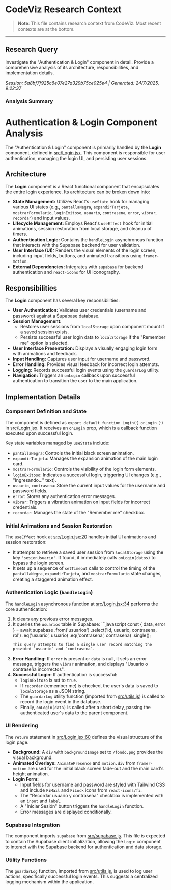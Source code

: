 # CodeViz Research Context

> **Note**: This file contains research context from CodeViz. Most recent contexts are at the bottom.

---

## Research Query

Investigate the "Authentication & Login" component in detail. Provide a comprehensive analysis of its architecture, responsibilities, and implementation details.

*Session: 5a8bf7f925c6e07e27a329b75ce025e4 | Generated: 24/7/2025, 9:22:37*

### Analysis Summary

# Authentication & Login Component Analysis

The "Authentication & Login" component is primarily handled by the **Login** component, defined in [src/Login.jsx](src/Login.jsx). This component is responsible for user authentication, managing the login UI, and persisting user sessions.

## Architecture

The **Login** component is a React functional component that encapsulates the entire login experience. Its architecture can be broken down into:

*   **State Management:** Utilizes React's `useState` hook for managing various UI states (e.g., `pantallaNegra`, `expandirTarjeta`, `mostrarFormulario`, `loginExitoso`, `usuario`, `contrasena`, `error`, `vibrar`, `recordar`) and input values.
*   **Lifecycle Management:** Employs React's `useEffect` hook for initial animations, session restoration from local storage, and cleanup of timers.
*   **Authentication Logic:** Contains the `handleLogin` asynchronous function that interacts with the Supabase backend for user validation.
*   **User Interface (UI):** Renders the visual elements of the login screen, including input fields, buttons, and animated transitions using `framer-motion`.
*   **External Dependencies:** Integrates with `supabase` for backend authentication and `react-icons` for UI iconography.

## Responsibilities

The **Login** component has several key responsibilities:

*   **User Authentication:** Validates user credentials (username and password) against a Supabase database.
*   **Session Management:**
    *   Restores user sessions from `localStorage` upon component mount if a saved session exists.
    *   Persists successful user login data to `localStorage` if the "Remember me" option is selected.
*   **User Interface Presentation:** Displays a visually engaging login form with animations and feedback.
*   **Input Handling:** Captures user input for username and password.
*   **Error Handling:** Provides visual feedback for incorrect login attempts.
*   **Logging:** Records successful login events using the `guardarLog` utility.
*   **Navigation:** Triggers an `onLogin` callback upon successful authentication to transition the user to the main application.

## Implementation Details

### Component Definition and State

The component is defined as `export default function Login({ onLogin })` in [src/Login.jsx](src/Login.jsx). It receives an `onLogin` prop, which is a callback function executed upon successful login.

Key state variables managed by `useState` include:

*   `pantallaNegra`: Controls the initial black screen animation.
*   `expandirTarjeta`: Manages the expansion animation of the main login card.
*   `mostrarFormulario`: Controls the visibility of the login form elements.
*   `loginExitoso`: Indicates a successful login, triggering UI changes (e.g., "Ingresando..." text).
*   `usuario`, `contrasena`: Store the current input values for the username and password fields.
*   `error`: Stores any authentication error messages.
*   `vibrar`: Triggers a vibration animation on input fields for incorrect credentials.
*   `recordar`: Manages the state of the "Remember me" checkbox.

### Initial Animations and Session Restoration

The `useEffect` hook at [src/Login.jsx:20](src/Login.jsx:20) handles initial UI animations and session restoration:

*   It attempts to retrieve a saved user session from `localStorage` using the key `'sesionUsuario'`. If found, it immediately calls `onLogin(datos)` to bypass the login screen.
*   It sets up a sequence of `setTimeout` calls to control the timing of the `pantallaNegra`, `expandirTarjeta`, and `mostrarFormulario` state changes, creating a staggered animation effect.

### Authentication Logic (`handleLogin`)

The `handleLogin` asynchronous function at [src/Login.jsx:34](src/Login.jsx:34) performs the core authentication:

1.  It clears any previous error messages.
2.  It queries the `usuarios` table in Supabase:
        ```javascript
    const { data, error } = await supabase
      .from('usuarios')
      .select('id, usuario, contrasena, rol')
      .eq('usuario', usuario)
      .eq('contrasena', contrasena)
      .single();
    ```
    This query attempts to find a single user record matching the provided `usuario` and `contrasena`.
3.  **Error Handling:** If `error` is present or `data` is null, it sets an error message, triggers the `vibrar` animation, and displays "Usuario o contraseña incorrectos".
4.  **Successful Login:** If authentication is successful:
    *   `loginExitoso` is set to `true`.
    *   If `recordar` (remember me) is checked, the user's data is saved to `localStorage` as a JSON string.
    *   The `guardarLog` utility function (imported from [src/utils.js](src/utils.js)) is called to record the login event in the database.
    *   Finally, `onLogin(data)` is called after a short delay, passing the authenticated user's data to the parent component.

### UI Rendering

The `return` statement in [src/Login.jsx:60](src/Login.jsx:60) defines the visual structure of the login page.

*   **Background:** A `div` with `backgroundImage` set to `/fondo.png` provides the visual background.
*   **Animated Overlays:** `AnimatePresence` and `motion.div` from `framer-motion` are used for the initial black screen fade-out and the main card's height animation.
*   **Login Form:**
    *   Input fields for username and password are styled with Tailwind CSS and include `FiMail` and `FiLock` icons from `react-icons/fi`.
    *   The "Recordar usuario y contraseña" checkbox is implemented with an `input` and `label`.
    *   A "Iniciar Sesión" button triggers the `handleLogin` function.
    *   Error messages are displayed conditionally.

### Supabase Integration

The component imports `supabase` from [src/supabase.js](src/supabase.js). This file is expected to contain the Supabase client initialization, allowing the `Login` component to interact with the Supabase backend for authentication and data storage.

### Utility Functions

The `guardarLog` function, imported from [src/utils.js](src/utils.js), is used to log user actions, specifically successful login events. This suggests a centralized logging mechanism within the application.

